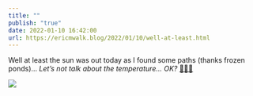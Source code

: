 ```yaml
---
title: ""
publish: "true"
date: 2022-01-10 16:42:00
url: https://ericmwalk.blog/2022/01/10/well-at-least.html
---
```


Well at least the sun was out today as I found some paths (thanks frozen ponds)… *Let’s not talk about the temperature... OK?*  [🏃🏻‍♂️](https://strava.com/activities/6503391999)


![](https://ericmwalk.blog/uploads/2022/3b407193b2.jpg)